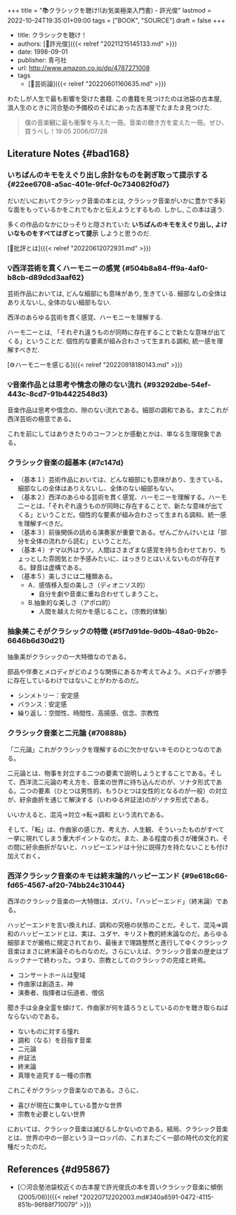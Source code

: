+++
title = "📚クラシックを聴け!(お気楽極楽入門書) - 許光俊"
lastmod = 2022-10-24T19:35:01+09:00
tags = ["BOOK", "SOURCE"]
draft = false
+++

-   title: クラシックを聴け！
-   authors: [👨許光俊]({{< relref "20211215145133.md" >}})
-   date: 1998-09-01
-   publisher: 青弓社
-   url: <http://www.amazon.co.jp/dp/4787271008>
-   tags
    -   [🔖芸術論]({{< relref "20220601160635.md" >}})

わたしが人生で最も影響を受けた書籍. この書籍を見つけたのは池袋の古本屋, 浪人生のときに河合塾の予備校のそばにあった古本屋でたまたま見つけた.

> 僕の音楽観に最も衝撃を与えた一冊。音楽の聴き方を変えた一冊。ぜひ、買うべし！19:05 2006/07/28


## Literature Notes {#bad168}


### いちばんのキモをえぐり出し余計なものを剥ぎ取って提示する {#22ee6708-a5ac-401e-9fcf-0c734082f0d7}

だいだいにおいてクラシック音楽の本とは, クラシック音楽がいかに豊かで多彩な面をもっているかをこれでもかと伝えようとするもの. しかし, この本は違う.

多くの作品のなかにひっそりと隠されていた **いちばんのキモをえぐり出し, よけいなものをすべてはぎとって提示** しようと思うのだ.

[🔖批評とは]({{< relref "20220612072931.md" >}})


### 💡西洋芸術を貫くハーモニーの感覚 {#504b8a84-ff9a-4af0-b8cb-d89dcd3aaf62}

芸術作品においては, どんな細部にも意味があり, 生きている. 細部なしの全体はありえないし, 全体のない細部もない.

西洋のあらゆる芸術を貫く感覚、ハーモニーを理解する.

ハーモ二ーとは, 「それぞれ違うものが同時に存在することで新たな意味が出てくる」ということだ. 個性的な要素が組み合わさって生まれる調和, 統一感を理解すべきだ.

[⚙ハーモニーを感じる]({{< relref "20220918180143.md" >}})


### 💡音楽作品とは思考や情念の隙のない流れ {#93292dbe-54ef-443c-8cd7-91b4422548d3}

音楽作品は思考や情念の、隙のない流れである。細部の調和である。またこれが西洋芸術の極意である。

これを前にしてはありきたりのコーフンとか感動とかは、単なる生理現象である。


### クラシック音楽の超基本 {#7c147d}

-   （基本１）芸術作品においては、どんな細部にも意味があり、生きている。細部なしの全体はありえないし、全体のない細部もない。
-   （基本２）西洋のあらゆる芸術を貫く感覚、ハーモニーを理解する。ハーモ二ーとは、「それぞれ違うものが同時に存在することで、新たな意味が出てくる」ということだ。個性的な要素が組み合わさって生まれる調和、統一感を理解すべきだ。
-   （基本３）前後関係の読める演奏家が重要である。ぜんごかんけいとは「部分を全体の流れから読む」ということだ。
-   （基本４）ナマ以外はウソ。人間はさまざまな感覚を持ち合わせており、ちょっとした雰囲気とか予感みたいに、はっきりとはいえないものが存在する。録音は虚構である。
-   （基本５）美しさには二種類ある。
    -   A．感情移入型の美しさ（ディオニソス的）
        -   自分を劇や音楽に重ね合わせてしまうこと。
    -   B.抽象的な美しさ（アポロ的）
        -   人間を越えた何かを感じること。（宗教的体験）


### 抽象美こそがクラシックの特徴 {#5f7d91de-9d0b-48a0-9b2c-6646b6d30d21}

抽象美がクラシックの一大特徴なのである。

部品や伴奏とメロディがどのような関係にあるか考えてみよう。メロディが勝手に存在しているわけではないことがわかるのだ。

-   シンメトリー：安定感
-   バランス：安定感
-   繰り返し：空間性、時間性、高揚感、信念、宗教性


### クラシック音楽と二元論 {#70888b}

「二元論」これがクラシックを理解するのに欠かせないキモのひとつなのである。

二元論とは、物事を対立する二つの要素で説明しようとすることである。そして、西洋流二元論の考え方を、音楽の世界に持ち込んだのが、ソナタ形式である。二つの要素（ひとつは男性的、もうひとつは女性的となるのが一般）の対立が、紆余曲折を通じて解決する（いわゆる弁証法)のがソナタ形式である。

いいかえると、混沌->対立->転->調和 という流れである。

そして、「転」は、作曲家の感じ方、考え方、人生観、そういったものがすべて一挙に現れてしまう重大ポイントなのだ。また、ある程度の長さが確保され、その間に紆余曲折がないと、ハッピーエンドは十分に説得力を持たないことも付け加えておく。


### 西洋クラシック音楽のキモは終末論的ハッピーエンド {#9e618c66-fd65-4567-af20-74bb24c31044}

西洋のクラシック音楽の一大特徴は、ズバリ、「ハッピーエンド」（終末論）である。

ハッピーエンドを言い換えれば、調和の究極の状態のことだ。そして、混沌⇒調和のハッピーエンドとは、実は、ユダヤ、キリスト教的終末論なのだ。あらゆる細部までが厳格に規定されており、最後まで理路整然と進行してゆくクラシック音楽はまさに終末論そのものなのだ。さらにいえば、クラシック音楽の歴史はブルックナーで終わった。つまり、宗教としてのクラシックの完成と終焉。

-   コンサートホールは聖域
-   作曲家は創造主、神
-   演奏者、指揮者は伝道者、僧侶

聞き手は全身全霊を傾けて、作曲家が何を語ろうとしているのかを聴き取らねばならないのである。

-   ないものに対する憧れ
-   調和（なる）を目指す音楽
-   二元論
-   弁証法
-   終末論
-   真理を追究する一種の宗教

これこそがクラシック音楽なのである。さらに、

-   喜びが現在に集中している豊かな世界
-   宗教を必要としない世界

においては、クラシック音楽は滅びるしかないのである。結局、クラシック音楽とは、世界の中の一部というヨーロッパの、これまたごく一部の時代の文化的変種だったのだ。


## References {#d95867}

-   [⚪河合塾池袋校近くの古本屋で許光俊氏の本を買いクラシック音楽に傾倒(2005/06)]({{< relref "20220712202003.md#340a8591-0472-4115-851b-96f88f710079" >}})
